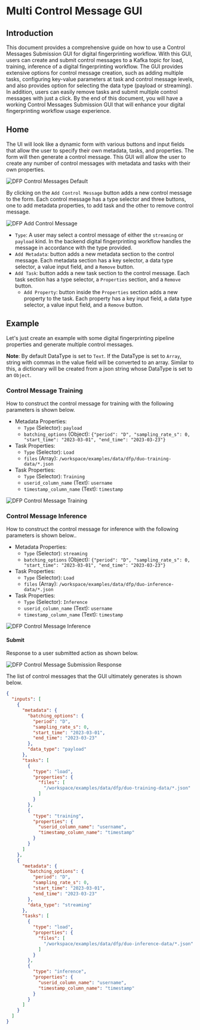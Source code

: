 # Multi Control Message GUI

## Introduction
This document provides a comprehensive guide on how to use a Control Messages Submission GUI for digital fingerprinting workflow. With this GUI, users can create and submit control messages to a Kafka topic for load, training, inference of a digital fingerprinting workflow. The GUI provides extensive options for control message creation, such as adding multiple tasks, configuring key-value parameters at task and control message levels, and also provides option for selecting the data type (payload or streaming). In addition, users can easily remove tasks and submit multiple control messages with just a click. By the end of this document, you will have a working Control Messages Submission GUI that will enhance your digital fingerprinting workflow usage experience.

## Home
The UI will look like a dynamic form with various buttons and input fields that allow the user to specify their own metadata, tasks, and properties. The form will then generate a control message. This GUI will allow the user to create any number of control messages with metadata and tasks with their own properties.

![DFP Control Messages Default](./images/dfp_submit_messages_default.png)

By clicking on the `Add Control Message` button adds a new control message to the form. Each control message has a type selector and three buttons, one to add metadata properties, to add task and the other to remove control message.

![DFP Add Control Message](./images/dfp_add_control_message.png)
- `Type`: A user may select a control message of either the `streaming` or `payload` kind. In the backend digital fingerprinting workflow handles the message in accordance with the type provided.
- `Add Metadata`: button adds a new metadata section to the control message. Each metadata section has a key selector, a data type selector, a value input field, and a `Remove` button.
- `Add Task`: button adds a new task section to the control message. Each task section has a type selector, a `Properties` section, and a `Remove` button.
  - `Add Property`: button inside the `Properties` section adds a new property to the task. Each property has a key input field, a data type selector, a value input field, and a `Remove` button.


## Example
Let's just create an example with some digital fingerprinting pipeline properties and generate multiple control messages.

**Note**: By default DataType is set to `Text`. If the DataType is set to `Array`, string with commas in the value field will be converted to an array. Similar to this, a dictionary will be created from a json string whose DataType is set to an `Object`.

### Control Message Training

How to construct the control message for training with the following parameters is shown below.

  - Metadata Properties:
    - `Type` (Selector): `payload`
    - `batching_options` (Object): `{"period": "D", "sampling_rate_s": 0, "start_time": "2023-03-01", "end_time": "2023-03-23"}`
  - Task Properties:
    - `Type` (Selector): `Load`
    - `files` (Array): ```/workspace/examples/data/dfp/duo-training-data/*.json```
  - Task Properties:
    - `Type` (Selector): `Training`
    - `userid_column_name` (Text): ```username```
    - `timestamp_column_name` (Text): ```timestamp```

![DFP Control Message Training](./images/dfp_control_message_training.png)

### Control Message Inference

How to construct the control message for inference with the following parameters is shown below..

  - Metadata Properties:
    - `Type` (Selector): `streaming`
    - `batching_options` (Object): `{"period": "D", "sampling_rate_s": 0, "start_time": "2023-03-01", "end_time": "2023-03-23"}`
  - Task Properties:
    - `Type` (Selector): `Load`
    - `files` (Array): ```/workspace/examples/data/dfp/duo-inference-data/*.json```
  - Task Properties:
    - `Type` (Selector): `Inference`
    - `userid_column_name` (Text): ```username```
    - `timestamp_column_name` (Text): ```timestamp```

![DFP Control Message Inference](./images/dfp_control_message_inference.png)


#### Submit

Response to a user submitted action as shown below.

![DFP Control Message Submission Response](./images/df_control_msgs_submit_resp.png)

The list of control messages that the GUI ultimately generates is shown below.
```json
{
  "inputs": [
    {
      "metadata": {
        "batching_options": {
          "period": "D",
          "sampling_rate_s": 0,
          "start_time": "2023-03-01",
          "end_time": "2023-03-23"
        },
        "data_type": "payload"
      },
      "tasks": [
        {
          "type": "load",
          "properties": {
            "files": [
              "/workspace/examples/data/dfp/duo-training-data/*.json"
            ]
          }
        },
        {
          "type": "training",
          "properties": {
            "userid_column_name": "username",
            "timestamp_column_name": "timestamp"
          }
        }
      ]
    },
    {
      "metadata": {
        "batching_options": {
          "period": "D",
          "sampling_rate_s": 0,
          "start_time": "2023-03-01",
          "end_time": "2023-03-23"
        },
        "data_type": "streaming"
      },
      "tasks": [
        {
          "type": "load",
          "properties": {
            "files": [
              "/workspace/examples/data/dfp/duo-inference-data/*.json"
            ]
          }
        },
        {
          "type": "inference",
          "properties": {
            "userid_column_name": "username",
            "timestamp_column_name": "timestamp"
          }
        }
      ]
    }
  ]
}
```

